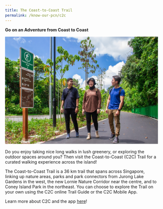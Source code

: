 ```yaml
---
title: The Coast-to-Coast Trail
permalink: /know-our-pcn/c2c
---
```

**Go on an Adventure from Coast to Coast**

![Alt text for image on Isomer site](/images/C2C%20Hero.jpg)

Do you enjoy taking nice long walks in lush greenery, or exploring the outdoor spaces around you? Then visit the Coast-to-Coast (C2C) Trail for a curated walking experience across the island!

The Coast-to-Coast Trail is a 36 km trail that spans across Singapore, linking up nature areas, parks and park connectors from Jurong Lake Gardens in the west, the new Lornie Nature Corridor near the centre, and to Coney Island Park in the northeast. You can choose to explore the Trail on your own using the C2C online Trail Guide or the C2C Mobile App.

Learn more about C2C and the app [here](https://www.nparks.gov.sg/c2c)!